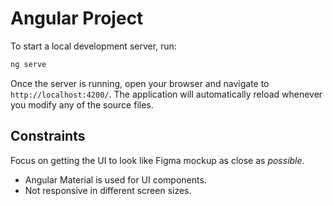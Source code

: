 # Angular Project

To start a local development server, run:

```bash
ng serve
```

Once the server is running, open your browser and navigate to `http://localhost:4200/`. The application will automatically reload whenever you modify any of the source files.

## Constraints

Focus on getting the UI to look like Figma mockup as close as *possible*.

- Angular Material is used for UI components.
- Not responsive in different screen sizes.

